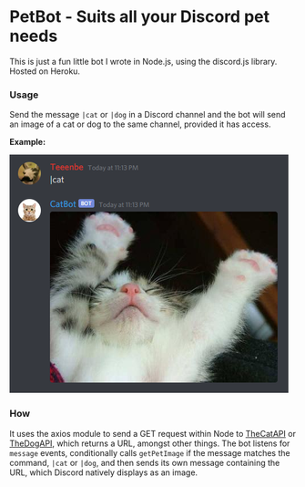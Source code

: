 # PetBot - Suits all your Discord pet needs

This is just a fun little bot I wrote in Node.js, using the discord.js library. Hosted on Heroku.

### Usage

Send the message `|cat` or `|dog` in a Discord channel and the bot will send an image of a cat or dog to the same channel, provided it has access.

**Example:**

![Example of usage](https://github.com/Teeenbe/discord-bot-catbot/blob/main/usage-example.png)

### How

It uses the axios module to send a GET request within Node to [TheCatAPI](https://thecatapi.com/) or [TheDogAPI](https://thedogapi.com/), which returns a URL, amongst other things. The bot listens for `message` events, conditionally calls `getPetImage` if the message matches the command, `|cat` or `|dog`, and then sends its own message containing the URL, which Discord natively displays as an image.
